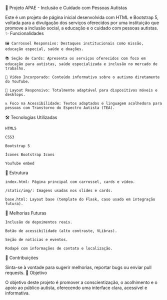 💙 Projeto APAE - Inclusão e Cuidado com Pessoas Autistas

Este é um projeto de página inicial desenvolvida com HTML e Bootstrap 5, voltada para a divulgação dos serviços oferecidos por uma instituição que promove a inclusão social, a educação e o cuidado com pessoas autistas.
✨ Funcionalidades

    🖼️ Carrossel Responsivo: Destaques institucionais como missão, educação especial, saúde e doações.

    📚 Seção de Cards: Apresenta os serviços oferecidos com foco em educação para autistas, saúde especializada e inclusão no mercado de trabalho.

    🎥 Vídeo Incorporado: Conteúdo informativo sobre o autismo diretamente do YouTube.

    📱 Layout Responsivo: Totalmente adaptável para dispositivos móveis e desktops.

    ♿ Foco na Acessibilidade: Textos adaptados e linguagem acolhedora para pessoas com Transtorno do Espectro Autista (TEA).

🛠️ Tecnologias Utilizadas

    HTML5

    CSS3

    Bootstrap 5

    Ícones Bootstrap Icons

    YouTube embed

📁 Estrutura

    index.html: Página principal com carrossel, cards e vídeo.

    /static/img/: Imagens usadas nos slides e cards.

    base.html: Layout base (template do Flask, caso usado em integração futura).

🚀 Melhorias Futuras

    Inclusão de depoimentos reais.

    Botão de acessibilidade (alto contraste, VLibras).

    Seção de notícias e eventos.

    Rodapé com informações de contato e localização.

🤝 Contribuições

Sinta-se à vontade para sugerir melhorias, reportar bugs ou enviar pull requests.
🧩 Objetivo

O objetivo deste projeto é promover a conscientização, o acolhimento e o apoio ao público autista, oferecendo uma interface clara, acessível e informativa.
